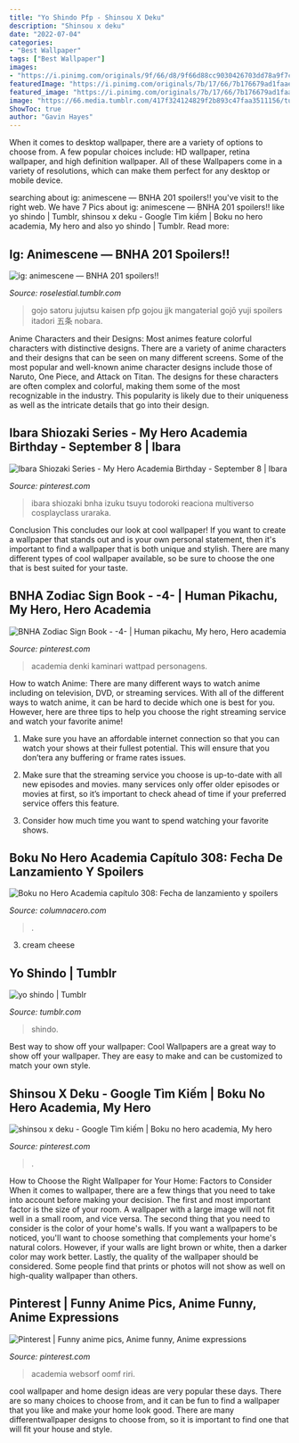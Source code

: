 ```yaml
---
title: "Yo Shindo Pfp - Shinsou X Deku"
description: "Shinsou x deku"
date: "2022-07-04"
categories:
- "Best Wallpaper"
tags: ["Best Wallpaper"]
images:
- "https://i.pinimg.com/originals/9f/66/d8/9f66d88cc9030426703dd78a9f7c54ed.jpg"
featuredImage: "https://i.pinimg.com/originals/7b/17/66/7b176679ad1faae1cbc8e13624a322d3.jpg"
featured_image: "https://i.pinimg.com/originals/7b/17/66/7b176679ad1faae1cbc8e13624a322d3.jpg"
image: "https://66.media.tumblr.com/417f324124829f2b893c47faa3511156/tumblr_pcko9oCaJS1x3g63go1_500.gif"
ShowToc: true
author: "Gavin Hayes"
---
```



When it comes to desktop wallpaper, there are a variety of options to choose from. A few popular choices include: HD wallpaper, retina wallpaper, and high definition wallpaper. All of these Wallpapers come in a variety of resolutions, which can make them perfect for any desktop or mobile device. 

	

		
searching about ig: animescene — BNHA 201 spoilers!! you've visit to the right web. We have 7 Pics about ig: animescene — BNHA 201 spoilers!! like yo shindo | Tumblr, shinsou x deku - Google Tìm kiếm | Boku no hero academia, My hero and also yo shindo | Tumblr. Read more:
		
    
## Ig: Animescene — BNHA 201 Spoilers!!

<img loading=lazy src="https://64.media.tumblr.com/670b11cb7177d4cebe087ff245604644/765850183844eeb4-ba/s1280x1920/a96ccadcc67c99e4260d01a98ed43247a962d27f.jpg" onerror="this.onerror=null;this.src='https://tse1.mm.bing.net/th?id=OIP.hVxeQ_cEJgm97hG_7OA24gHaHa&amp;pid=15.1';" alt="ig: animescene — BNHA 201 spoilers!!">

_Source: roselestial.tumblr.com_

>gojo satoru jujutsu kaisen pfp gojou jjk mangaterial gojō yuji spoilers itadori 五条 nobara. 

	

Anime Characters and their Designs: Most animes feature colorful characters with distinctive designs.
There are a variety of anime characters and their designs that can be seen on many different screens. Some of the most popular and well-known anime character designs include those of Naruto, One Piece, and Attack on Titan. The designs for these characters are often complex and colorful, making them some of the most recognizable in the industry. This popularity is likely due to their uniqueness as well as the intricate details that go into their design.

    
## Ibara Shiozaki Series - My Hero Academia Birthday - September 8 | Ibara

<img loading=lazy src="https://i.pinimg.com/originals/7b/17/66/7b176679ad1faae1cbc8e13624a322d3.jpg" onerror="this.onerror=null;this.src='https://tse1.mm.bing.net/th?id=OIP.kgaqBk2xA2o8nQFWGgsq3wHaNK&amp;pid=15.1';" alt="Ibara Shiozaki Series - My Hero Academia Birthday - September 8 | Ibara">

_Source: pinterest.com_

>ibara shiozaki bnha izuku tsuyu todoroki reaciona multiverso cosplayclass uraraka. 

	

Conclusion
This concludes our look at cool wallpaper! If you want to create a wallpaper that stands out and is your own personal statement, then it's important to find a wallpaper that is both unique and stylish. There are many different types of cool wallpaper available, so be sure to choose the one that is best suited for your taste.

    
## BNHA Zodiac Sign Book - -4- | Human Pikachu, My Hero, Hero Academia

<img loading=lazy src="https://i.pinimg.com/originals/9f/66/d8/9f66d88cc9030426703dd78a9f7c54ed.jpg" onerror="this.onerror=null;this.src='https://tse1.mm.bing.net/th?id=OIP.3gO72kyV73Nyt51vGYhXkAAAAA&amp;pid=15.1';" alt="BNHA Zodiac Sign Book - -4- | Human pikachu, My hero, Hero academia">

_Source: pinterest.com_

>academia denki kaminari wattpad personagens. 

	

How to watch Anime: There are many different ways to watch anime including on television, DVD, or streaming services.
With all of the different ways to watch anime, it can be hard to decide which one is best for you. However, here are three tips to help you choose the right streaming service and watch your favorite anime!
1. Make sure you have an affordable internet connection so that you can watch your shows at their fullest potential. This will ensure that you don’tera any buffering or frame rates issues.

2. Make sure that the streaming service you choose is up-to-date with all new episodes and movies. many services only offer older episodes or movies at first, so it’s important to check ahead of time if your preferred service offers this feature.

3. Consider how much time you want to spend watching your favorite shows.

    
## Boku No Hero Academia Capítulo 308: Fecha De Lanzamiento Y Spoilers

<img loading=lazy src="https://columnacero.com/img/62471/boku-no-hero-academia-capitulo-308-fecha-de-lanzamiento-y-spoilers.jpg" onerror="this.onerror=null;this.src='https://tse2.mm.bing.net/th?id=OIP.qOoiYpbxob1f3Lz-mm-DFwHaEK&amp;pid=15.1';" alt="Boku no Hero Academia capítulo 308: Fecha de lanzamiento y spoilers">

_Source: columnacero.com_

>. 

	

3. cream cheese 

    
## Yo Shindo | Tumblr

<img loading=lazy src="https://66.media.tumblr.com/417f324124829f2b893c47faa3511156/tumblr_pcko9oCaJS1x3g63go1_500.gif" onerror="this.onerror=null;this.src='https://tse2.mm.bing.net/th?id=OIP.nrrE6nCBkoVrgo-ilkBSRAHaEK&amp;pid=15.1';" alt="yo shindo | Tumblr">

_Source: tumblr.com_

>shindo. 

	

Best way to show off your wallpaper:
Cool Wallpapers are a great way to show off your wallpaper. They are easy to make and can be customized to match your own style.

    
## Shinsou X Deku - Google Tìm Kiếm | Boku No Hero Academia, My Hero

<img loading=lazy src="https://i.pinimg.com/originals/b2/21/9f/b2219fa42d701d7baa627978b46301c2.png" onerror="this.onerror=null;this.src='https://tse3.mm.bing.net/th?id=OIP.2wiTGR3STnDtbJG_To6AXwAAAA&amp;pid=15.1';" alt="shinsou x deku - Google Tìm kiếm | Boku no hero academia, My hero">

_Source: pinterest.com_

>. 

	

How to Choose the Right Wallpaper for Your Home: Factors to Consider
When it comes to wallpaper, there are a few things that you need to take into account before making your decision. The first and most important factor is the size of your room. A wallpaper with a large image will not fit well in a small room, and vice versa. 
The second thing that you need to consider is the color of your home's walls. If you want a wallpapers to be noticed, you'll want to choose something that complements your home's natural colors. However, if your walls are light brown or white, then a darker color may work better. 
Lastly, the quality of the wallpaper should be considered. Some people find that prints or photos will not show as well on high-quality wallpaper than others.

    
## Pinterest | Funny Anime Pics, Anime Funny, Anime Expressions

<img loading=lazy src="https://i.pinimg.com/736x/88/d4/c9/88d4c982fd73726008dacd02857e3c84.jpg" onerror="this.onerror=null;this.src='https://tse1.mm.bing.net/th?id=OIP.EbGwgUc94tDR84xbynNg4gAAAA&amp;pid=15.1';" alt="Pinterest | Funny anime pics, Anime funny, Anime expressions">

_Source: pinterest.com_

>academia websorf oomf riri. 

	

cool wallpaper and home design ideas are very popular these days. There are so many choices to choose from, and it can be fun to find a wallpaper that you like and make your home look good. There are many differentwallpaper designs to choose from, so it is important to find one that will fit your house and style.


